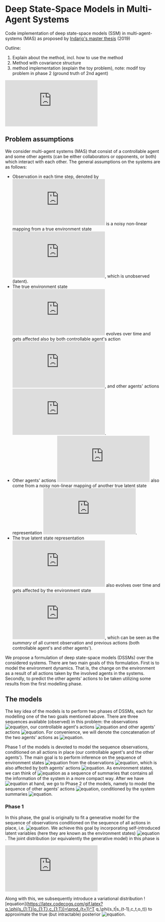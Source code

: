 # Deep State-Space Models in Multi-Agent Systems
Code implementation of deep state-space models (SSM) in multi-agent-systems (MAS) as proposed by [Indarjo's master thesis](https://www.universiteitleiden.nl/binaries/content/assets/science/mi/scripties/master/2018-2019/master-thesis-fin---pararawendy.pdf) (2019)

Outline:
1. Explain about the method, incl. how to use the method
2. Method with covariance structure
3. method implementation (explain the toy problem), note: modif toy problem in phase 2 (ground truth of 2nd agent)

![equation](https://latex.codecogs.com/gif.latex?)

## Problem assumptions
We consider multi-agent systems (MAS) that consist of a controllable agent and some other agents (can be either collaborators or opponents, or both) which interact with each other. The general assumptions on the systems are as follows:
- Observation in each time step, denoted by ![equation](https://latex.codecogs.com/gif.latex?o_t) is a noisy non-linear mapping from a true environment state ![equation](https://latex.codecogs.com/gif.latex?s_t), which is unobserved (latent).
- The true environment state ![equation](https://latex.codecogs.com/gif.latex?s_t) evolves over time and gets affected also by both controllable agent's action ![equation](https://latex.codecogs.com/gif.latex?u_t), and other agents' actions ![equation](https://latex.codecogs.com/gif.latex?a_t).
- Other agents' actions ![equation](https://latex.codecogs.com/gif.latex?a_t) also come from a noisy non-linear mapping of another true latent state representation ![equation](https://latex.codecogs.com/gif.latex?z_t).
- The true latent state representation ![equation](https://latex.codecogs.com/gif.latex?z_t) also evolves over time and gets affected by the environment state ![equation](https://latex.codecogs.com/gif.latex?s_t), which can be seen as the *summary* of all current observation and previous actions (both controllable agent's and other agents').

We propose a formulation of deep state-space models (DSSMs) over the considered systems. There are two main goals of this formulation. First is to model the environment dynamics. That is, the change on the environment as a result of all actions taken by the involved agents in the systems. Secondly, to predict the other agents' actions to be taken utilizing some results from the first modelling phase.

## The models
The key idea of the models is to perform two phases of DSSMs, each for modelling one of the two goals mentioned above. There are three sequences available (observed) in this problem: the observations ![equation](https://latex.codecogs.com/gif.latex?o_{1:T}=[o_1,...,o_T]), our controllable agent's actions ![equation](https://latex.codecogs.com/gif.latex?u_{1:T}=[u_1,...,u_{T}]) and other agents' actions ![equation](https://latex.codecogs.com/gif.latex?a_{1:T}=[a_1,...,a_{T}]). For convenience, we will denote the concatenation of the two agents' actions as ![equation](https://latex.codecogs.com/gif.latex?c_t=[u_t,a_t]).

Phase 1 of the models is devoted to model the sequence observations, conditioned on all actions in place (our controllable agent's and the other agents'). The main goal is to perform inference on the sequence of environment states ![equation](https://latex.codecogs.com/gif.latex?s_{1:T}=[s_1,...,s_T]) from the observations ![equation](https://latex.codecogs.com/gif.latex?o_{1:T}), which is also affected by both agents' actions ![equation](https://latex.codecogs.com/gif.latex?c_{1:T}). As environment states, we can think of  ![equation](https://latex.codecogs.com/gif.latex?s_{1:T}) as a sequence of summaries that contains all the information of the system in a more compact way.  After we have ![equation](https://latex.codecogs.com/gif.latex?s_{1:T}) at hand, we go to Phase 2 of the models, namely to model the sequence of other agents' actions ![equation](https://latex.codecogs.com/gif.latex?a_{1:T}), conditioned by the system summaries ![equation](https://latex.codecogs.com/gif.latex?s_{1:T}).

### Phase 1
In this phase, the goal is originally to fit a generative model for the sequence of observations conditioned on the sequence of all actions in place, i.e. ![equation](https://latex.codecogs.com/gif.latex?p(o_{1:T}|c_{1:T})). We achieve this goal by incorporating self-introduced latent variables (here they are known as the environment states) ![equation](https://latex.codecogs.com/gif.latex?s_{1:T}). The joint distribution (or equivalently the generative model) in this phase is

![equation](https://latex.codecogs.com/gif.latex?%5Cbegin%7Balign%7D%20p_%7B%5Ctheta%2C%5Cgamma%7D%28o_%7B1%3AT%7D%2Cs_%7B1%3AT%7D%7Cc_%7B1%3AT%7D%29%20%26%3D%20p_%5Ctheta%28o_%7B1%3AT%7D%7Cs_%7B1%3AT%7D%29%20p_%5Cgamma%28s_%7B1%3AT%7D%7Cc_%7B1%3AT%7D%29%5Cnonumber%5C%5C%20%26%3D%20%5Cprod_%7Bt%3D1%7D%5ET%20p_%5Ctheta%28o_t%7Cs_t%29%20p_%5Cgamma%28s_t%7Cs_%7Bt-1%7D%2Cc_t%29%20%5Clabel%7Bgenerative_phase1%7D%5Cnonumber%20%5Cend%7Balign%7D)

Along with this, we subsequently introduce a variational distribution ![equation](https://latex.codecogs.com/gif.latex?q_\phi(s_{1:T}|o_{1:T},c_{1:T})=\prod_{t=1}^T q_\phi(s_t|s_{t-1},c_t,o_t)) to approximate the true (but intractable) posterior ![equation](https://latex.codecogs.com/gif.latex?p_\gamma(s_{1:T}|o_{1:T},c_{1:T})). 

